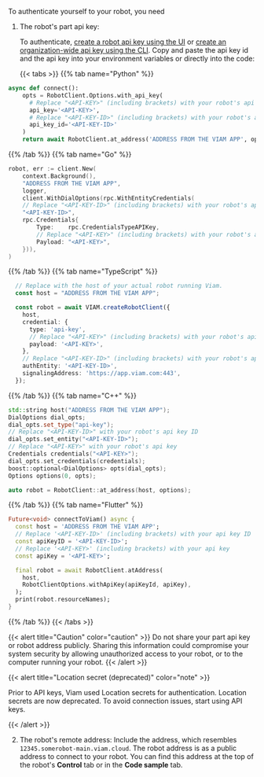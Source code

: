 To authenticate yourself to your robot, you need

1. The robot's part api key:

   To authenticate, [create a robot api key using the UI]() or [create an organization-wide api key using the CLI](/manage/cli/#create-an-organization-api-key).
   Copy and paste the api key id and the api key into your environment variables or directly into the code:

   {{< tabs >}}
{{% tab name="Python" %}}

```python {class="line-numbers linkable-line-numbers" data-line="3,5,9,11"}
async def connect():
    opts = RobotClient.Options.with_api_key(
      # Replace "<API-KEY>" (including brackets) with your robot's api key
      api_key='<API-KEY>',
      # Replace "<API-KEY-ID>" (including brackets) with your robot's api key id
      api_key_id='<API-KEY-ID>'
    )
    return await RobotClient.at_address('ADDRESS FROM THE VIAM APP', opts)

```

{{% /tab %}}
{{% tab name="Go" %}}

```go {class="line-numbers linkable-line-numbers" data-line="3,8"}
robot, err := client.New(
    context.Background(),
    "ADDRESS FROM THE VIAM APP",
    logger,
    client.WithDialOptions(rpc.WithEntityCredentials(
    // Replace "<API-KEY-ID>" (including brackets) with your robot's api key id
    "<API-KEY-ID>",
    rpc.Credentials{
        Type:    rpc.CredentialsTypeAPIKey,
        // Replace "<API-KEY>" (including brackets) with your robot's api key
        Payload: "<API-KEY>",
    })),
)
```

{{% /tab %}}
{{% tab name="TypeScript" %}}

```ts {class="line-numbers linkable-line-numbers" data-line="1,6,8,11"}
  // Replace with the host of your actual robot running Viam.
  const host = "ADDRESS FROM THE VIAM APP";

  const robot = await VIAM.createRobotClient({
    host,
    credential: {
      type: 'api-key',
      // Replace "<API-KEY>" (including brackets) with your robot's api key
      payload: '<API-KEY>',
    },
    // Replace "<API-KEY-ID>" (including brackets) with your robot's api key id
    authEntity: '<API-KEY-ID>',
    signalingAddress: 'https://app.viam.com:443',
  });
```

{{% /tab %}}
{{% tab name="C++" %}}

```cpp {class="line-numbers linkable-line-numbers" data-line="1,3,5,7"}
std::string host("ADDRESS FROM THE VIAM APP");
DialOptions dial_opts;
dial_opts.set_type("api-key");
// Replace "<API-KEY-ID>" with your robot's api key ID
dial_opts.set_entity("<API-KEY-ID>");
// Replace "<API-KEY>" with your robot's api key
Credentials credentials("<API-KEY>");
dial_opts.set_credentials(credentials);
boost::optional<DialOptions> opts(dial_opts);
Options options(0, opts);

auto robot = RobotClient::at_address(host, options);
```

{{% /tab %}}
{{% tab name="Flutter" %}}

```dart {class="line-numbers linkable-line-numbers" data-line="2,4,6,10"}
Future<void> connectToViam() async {
  const host = 'ADDRESS FROM THE VIAM APP';
  // Replace '<API-KEY-ID>' (including brackets) with your api key ID
  const apiKeyID = '<API-KEY-ID>';
  // Replace '<API-KEY>' (including brackets) with your api key
  const apiKey = '<API-KEY>';

  final robot = await RobotClient.atAddress(
    host,
    RobotClientOptions.withApiKey(apiKeyId, apiKey),
  );
  print(robot.resourceNames);
}
```

{{% /tab %}}
{{< /tabs >}}

   {{< alert title="Caution" color="caution" >}}
Do not share your part api key or robot address publicly.
Sharing this information could compromise your system security by allowing unauthorized access to your robot, or to the computer running your robot.
   {{< /alert >}}

   {{< alert title="Location secret (deprecated)" color="note" >}}

Prior to API keys, Viam used Location secrets for authentication.
Location secrets are now deprecated.
To avoid connection issues, start using API keys.

   {{< /alert >}}

2. The robot's remote address: Include the address, which resembles `12345.somerobot-main.viam.cloud`. The robot address is as a public address to connect to your robot.
   You can find this address at the top of the robot's **Control** tab or in the **Code sample** tab.
